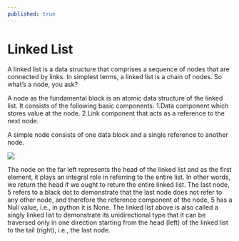 ```yaml
---
published: true
---
```

# Linked List

A linked list is a data structure that comprises a sequence of nodes that are connected by links. In simplest terms, a linked list is a chain of nodes. So what’s a node, you ask?

A node as the fundamental block is an atomic data structure of the linked list. It consists of the following basic components:
	1.Data component which stores value at the node.
	2.Link component that acts as a reference to the next node.

A simple node consists of one data block and a single reference to another node. 



<img src="http://chidamodu.github.io/blog/images//singly linked list.png">


The node on the far left represents the head of the linked list and as the first element, it plays an integral role in referring to the entire list. In other words, we return the head if we ought to return the entire linked list. The last node, 5 refers to a black dot to demonstrate that the last node does not refer to any other node, and therefore the reference component of the node, 5 has a Null value, i.e., in python it is None. The linked list above is also called a singly linked list to demonstrate its unidirectional type that it can be traversed only in one direction starting from the head (left) of the linked list to the tail (right), i.e., the last node.
